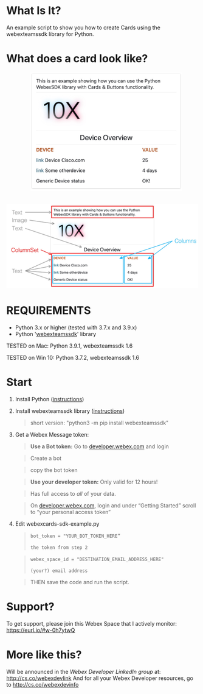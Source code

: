 # What Is It?
An example script to show you how to create Cards using the webexteamssdk library for Python. 

        
# What does a card look like?

&nbsp;&nbsp;&nbsp;&nbsp;&nbsp;&nbsp;&nbsp;&nbsp;&nbsp;&nbsp;&nbsp;&nbsp;&nbsp;&nbsp;&nbsp;&nbsp;<img src="https://github.com/DJF3/Webex-SDK-Cards-example/blob/main/_image/cards-example.jpg?raw=true" width="400px">

&nbsp;&nbsp;&nbsp;&nbsp;&nbsp;&nbsp;&nbsp;&nbsp;&nbsp;&nbsp;&nbsp;&nbsp;&nbsp;&nbsp;&nbsp;&nbsp;<img src="https://github.com/DJF3/Webex-SDK-Cards-example/blob/main/_image/cards-layout.jpg?raw=true" width="600px">




# REQUIREMENTS
* Python 3.x or higher (tested with 3.7.x and 3.9.x)
* Python '[webexteamssdk](https://webexteamssdk.readthedocs.io/en/latest/installation.html)' library

TESTED on Mac: Python 3.9.1, webexteamssdk 1.6

TESTED on Win 10: Python 3.7.2, webexteamssdk 1.6



# Start

1. Install Python  ([instructions](https://realpython.com/installing-python/))
2. Install webexteamssdk library  ([instructions](https://webexteamssdk.readthedocs.io/en/latest/installation.html))
   > short version: "python3 -m pip install webexteamssdk"
3. Get a Webex Message token:
   > **Use a Bot token:**
   >    Go to [developer.webex.com](https://developer.webex.com/) and login

   >    Create a bot

   >    copy the bot token

   > **Use your developer token:**
   > Only valid for 12 hours!

   > Has full access to _all_ of your data.

   > On [developer.webex.com](https://developer.webex.com/), login and under “Getting Started” scroll to “your personal access token”

4. Edit webexcards-sdk-example.py 
   > ```bot_token = "YOUR_BOT_TOKEN_HERE”```
   > 
   >     the token from step 2 

   > ```webex_space_id = "DESTINATION_EMAIL_ADDRESS_HERE"```
   > 
   >     (your?) email address

   > THEN save the code and run the script. 



# Support?

To get support, please join this Webex Space that I actively monitor: https://eurl.io/#w-0h7ytwQ



# More like this?

Will be announced in the _Webex Developer LinkedIn group_ at: http://cs.co/webexdevlink 
And for all your Webex Developer resources, go to http://cs.co/webexdevinfo 
